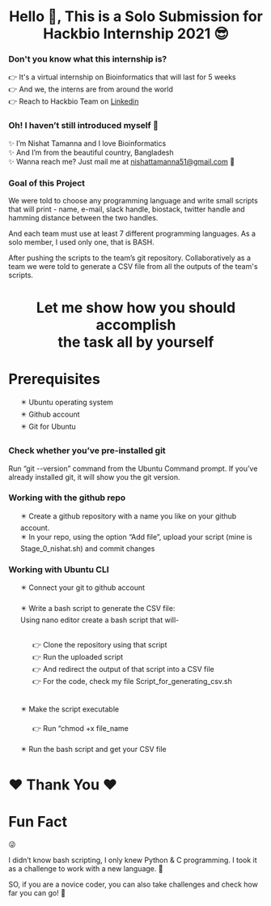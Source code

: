 <h1 align="center">Hello 👋, This is a Solo Submission for <br> Hackbio Internship 2021 😎</h1>
<h3> Don't you know what this internship is?</h3>
👉 It's a virtual internship on Bioinformatics that will last for 5 weeks <br>
👉 And we, the interns are from around the world <br>
👉 Reach to Hackbio Team on  <a href="https://www.linkedin.com/company/hackbio">Linkedin </a><br>

<h3>Oh! I haven’t still introduced myself 🥺</h3>

✨ I’m Nishat Tamanna and I love Bioinformatics <br>
✨ And I’m from the beautiful country, Bangladesh <br>
✨ Wanna reach me? Just mail me at nishattamanna51@gmail.com 🥰  

<h3>Goal of this Project </h3>

<p>We were told to choose any programming language and write small scripts that will print - name, e-mail, slack handle, biostack, twitter handle and hamming distance between the two handles.</p>
<p>And each team must use at least 7 different programming languages. As a solo member, I used only one, that is BASH.</p>
<p>After pushing the scripts to the team’s git repository. Collaboratively as a team we were told to generate a CSV file from all the outputs of the team's scripts.</p>

<h1 align="center">Let me show how you should accomplish <br> the task all by yourself </h1>

<h1>Prerequisites </h1>
<ul>
✴️ Ubuntu operating system <br>
✴️ Github account <br>
✴️ Git for Ubuntu 

</ul> 

<h3>Check whether you’ve pre-installed git </h3>
<p>Run “git --version” command from the Ubuntu Command prompt. If you’ve already installed git, it will show you the git version.</p>

<h3>Working with the github repo</h3>
<ul>
✴️ Create a github repository with a name you like on your github account.<br>
✴️ In your repo, using the option “Add file”, upload your script (mine is Stage_0_nishat.sh) and commit changes<br>
 

</ul> 

<h3>Working with Ubuntu CLI</h3>
<ul>
✴️ Connect your git to github account <br>
<br> ✴️ Write a bash script to generate the CSV file:<br>
    Using nano editor create a bash script that will-
    <br>
    <ul> <br>
      👉 Clone the repository using that script<br>
      👉 Run the uploaded script <br>
      👉 And redirect the output of that script into a CSV file <br>
      👉 For the code, check my file Script_for_generating_csv.sh <br>
    </ul>
 
<br> ✴️ Make the script executable
 <ul>👉 Run “chmod +x file_name
    </ul> <br>
✴️ Run the bash script and get your CSV file <br>
</ul> 

 <h1 align=”center”>❤️ Thank You ❤️</h1>

<h1>Fun Fact</h1>😜
<p>I didn’t know bash scripting, I only knew Python & C programming. I took it as a challenge to work with a new language. 💪</p>
<p>SO, if you are a novice coder, you can also take challenges and check how far you can go! 💪</p>

